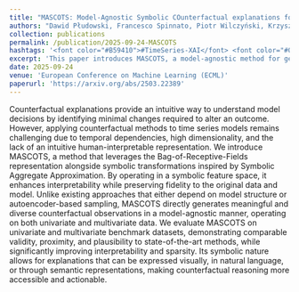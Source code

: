 ```yaml
---
title: "MASCOTS: Model-Agnostic Symbolic COunterfactual explanations for Time Series"
authors: "Dawid Płudowski, Francesco Spinnato, Piotr Wilczyński, Krzysztof Kotowski, Evridiki Vasileia Ntagiou, Riccardo Guidotti, Przemyslaw Biecek"
collection: publications
permalink: /publication/2025-09-24-MASCOTS
hashtags: '<font color="#B59410">#TimeSeries-XAI</font> <font color="#008B00">#Counterfactuals</font>'
excerpt: 'This paper introduces MASCOTS, a model-agnostic method for generating counterfactual explanations in time series by leveraging symbolic representations derived from Bag-of-Receptive-Fields and Symbolic Aggregate Approximation. MASCOTS enhances interpretability and sparsity while maintaining fidelity and plausibility, enabling human-accessible explanations across univariate and multivariate datasets.'
date: 2025-09-24
venue: 'European Conference on Machine Learning (ECML)'
paperurl: 'https://arxiv.org/abs/2503.22389'
---
```


Counterfactual explanations provide an intuitive way to understand model decisions by identifying minimal changes required to alter an outcome. However, applying counterfactual methods to time series models remains challenging due to temporal dependencies, high dimensionality, and the lack of an intuitive human-interpretable representation. We introduce MASCOTS, a method that leverages the Bag-of-Receptive-Fields representation alongside symbolic transformations inspired by Symbolic Aggregate Approximation. By operating in a symbolic feature space, it enhances interpretability while preserving fidelity to the original data and model. Unlike existing approaches that either depend on model structure or autoencoder-based sampling, MASCOTS directly generates meaningful and diverse counterfactual observations in a model-agnostic manner, operating on both univariate and multivariate data. We evaluate MASCOTS on univariate and multivariate benchmark datasets, demonstrating comparable validity, proximity, and plausibility to state-of-the-art methods, while significantly improving interpretability and sparsity. Its symbolic nature allows for explanations that can be expressed visually, in natural language, or through semantic representations, making counterfactual reasoning more accessible and actionable.
